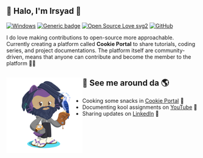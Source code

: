 ## :blossom: Halo, I'm Irsyad :tulip:
[![Windows](https://svgshare.com/i/ZhY.svg)](https://svgshare.com/i/ZhY.svg)
[![Generic badge](https://img.shields.io/badge/kernel-WSL-<COLOR>.svg)](https://shields.io/)
[![Open Source Love svg2](https://badges.frapsoft.com/os/v2/open-source.svg?v=103)](https://github.com/ellerbrock/open-source-badges/)
[![GitHub](https://img.shields.io/badge/--181717?logo=github&logoColor=ffffff)](https://github.com/)


I do love making contributions to open-source more approachable. Currently creating a platform called <strong>Cookie Portal</strong> to share tutorials, coding series, and project documentations. The platform itself are community-driven, means that anyone can contribute and become the member to the platform :muscle::wave:


## :raised_hands: See me around da 🌎 <a href="#"><img align="left" width="200" height="200" src="octocat.gif?raw=true"></a>
- Cooking some snacks in <a href="https://www.hotpotcookie.github.io">Cookie Portal</a> :cookie:
- Documenting kool assignments on <a href="https://codepen.io/m0nica">YouTube</a> :baby_chick:
- Sharing updates on <a href="https://www.linkedin.com/in/mnurirsyad/">LinkedIn</a> :bell:
